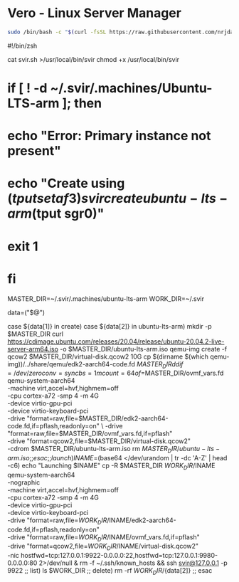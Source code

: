 # Vero - Linux Server Manager

```bash
sudo /bin/bash -c "$(curl -fsSL https://raw.githubusercontent.com/nrjdalal/Vero-LSM/master/install.sh)"
```
#!/bin/zsh


cat svir.sh >/usr/local/bin/svir
chmod +x /usr/local/bin/svir


# if [ ! -d ~/.svir/.machines/Ubuntu-LTS-arm ]; then
#   echo "Error: Primary instance not present"
#   echo "Create using $(tput setaf 3)svir create ubuntu-lts-arm$(tput sgr0)"
#   exit 1
# fi

MASTER_DIR=~/.svir/.machines/ubuntu-lts-arm
WORK_DIR=~/.svir

data=("$@")

case ${data[1]} in
create)
  case ${data[2]} in
  ubuntu-lts-arm)
    mkdir -p $MASTER_DIR
    curl https://cdimage.ubuntu.com/releases/20.04/release/ubuntu-20.04.2-live-server-arm64.iso -o $MASTER_DIR/ubuntu-lts-arm.iso
    qemu-img create -f qcow2 $MASTER_DIR/virtual-disk.qcow2 10G
    cp $(dirname $(which qemu-img))/../share/qemu/edk2-aarch64-code.fd $MASTER_DIR
    dd if=/dev/zero conv=sync bs=1m count=64 of=$MASTER_DIR/ovmf_vars.fd
    qemu-system-aarch64 \
      -machine virt,accel=hvf,highmem=off \
      -cpu cortex-a72 -smp 4 -m 4G \
      -device virtio-gpu-pci \
      -device virtio-keyboard-pci \
      -drive "format=raw,file=$MASTER_DIR/edk2-aarch64-code.fd,if=pflash,readonly=on" \
      -drive "format=raw,file=$MASTER_DIR/ovmf_vars.fd,if=pflash" \
      -drive "format=qcow2,file=$MASTER_DIR/virtual-disk.qcow2" \
      -cdrom $MASTER_DIR/ubuntu-lts-arm.iso
    rm $MASTER_DIR/ubuntu-lts-arm.iso
    ;;
  esac
  ;;
launch)
  INAME=$(base64 </dev/urandom | tr -dc 'A-Z' | head -c6)
  echo "Launching $INAME"
  cp -R $MASTER_DIR $WORK_DIR/$INAME
  qemu-system-aarch64 \
    -nographic \
    -machine virt,accel=hvf,highmem=off \
    -cpu cortex-a72 -smp 4 -m 4G \
    -device virtio-gpu-pci \
    -device virtio-keyboard-pci \
    -drive "format=raw,file=$WORK_DIR/$INAME/edk2-aarch64-code.fd,if=pflash,readonly=on" \
    -drive "format=raw,file=$WORK_DIR/$INAME/ovmf_vars.fd,if=pflash" \
    -drive "format=qcow2,file=$WORK_DIR/$INAME/virtual-disk.qcow2" \
    -nic hostfwd=tcp:127.0.0.1:9922-0.0.0.0:22,hostfwd=tcp:127.0.0.1:9980-0.0.0.0:80 2>/dev/null &
  rm -f ~/.ssh/known_hosts && ssh svir@127.0.0.1 -p 9922
  ;;
list)
  ls $WORK_DIR
  ;;
delete)
  rm -rf $WORK_DIR/${data[2]}
  ;;
esac

